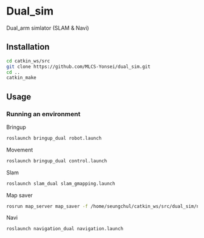 # Dual_sim
Dual_arm simlator (SLAM &amp; Navi)

## Installation
```bash
cd catkin_ws/src
git clone https://github.com/MLCS-Yonsei/dual_sim.git
cd ..
catkin_make
```

## Usage

### Running an environment
Bringup
```bash
roslaunch bringup_dual robot.launch
```

Movement
```bash
roslaunch bringup_dual control.launch
```

Slam
```bash
roslaunch slam_dual slam_gmapping.launch
```

Map saver
```bash
rosrun map_server map_saver -f /home/seungchul/catkin_ws/src/dual_sim/navigation_dual/maps/map
```

Navi
```bash
roslaunch navigation_dual navigation.launch
```

